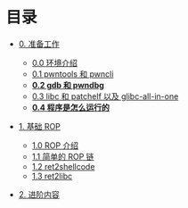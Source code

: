 # 目录

*   [0. 准备工作](./0.准备工作/README.md)
    *   [0.0 环境介绍](./0.准备工作/0.0.环境介绍.md)
    *   [0.1 pwntools 和 pwncli](./0.准备工作/0.1.pwntools.md)
    *   [**0.2 gdb 和 pwndbg**](./0.准备工作/0.2.gdb.md)
    *   [0.3 libc 和 patchelf 以及 glibc-all-in-one](./0.准备工作/0.3.libc.md)
    *   [**0.4 程序是怎么运行的**](./0.准备工作/0.4.elf.md)

*   [1. 基础 ROP](./1.基础rop/README.md)
    *   [1.0 ROP 介绍](./1.基础rop/1.0.rop.md)
    *   [1.1 简单的 ROP 链](./1.基础rop/1.1.ropchain.md)
    *   [1.2 ret2shellcode](./1.基础rop/1.2.shellcode.md)
    *   [1.3 ret2libc](./1.基础rop/1.3.ret2libc.md)
    <!-- *   [1.4 构造循环与栈迁移](./1.基础rop/1.4.advancerop.md) -->
    <!-- *   [1.5 SROP](./1.基础rop/1.5.srop.md) -->

*   [2. 进阶内容](./2.格式化字符串/heap.md)
